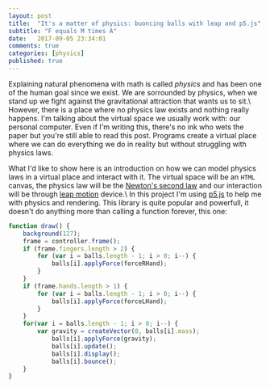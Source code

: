 ```yaml
---
layout: post
title:  "It's a matter of physics: buoncing balls with leap and p5.js"
subtitle: "F equals M times A"
date:   2017-09-05 23:34:01
comments: true
categories: [physics]
published: true
---
```


Explaining natural phenomena with math is called *physics* and has been one of the human goal since we exist. We are sorrounded by physics, when we stand up we fight against the gravitational attraction that wants us to sit.\\
However, there is a place where no physics law exists and nothing really happens. I'm talking about the virtual space we usually work with: our personal computer. Even if I'm writing this, there's no ink who wets the paper but you're still able to read this post. Programs create a virtual place where we can do everything we do in reality but without struggling with physics laws.

What I'd like to show here is an introduction on how we can model physics laws in a virtual place and interact with it. The virtual space will be an `HTML` canvas, the physics law will be the [Newton's second law](https://en.wikipedia.org/wiki/Newton%27s_laws_of_motion) and our interaction will be through [leap motion](https://www.leapmotion.com/) device.\\
In this project I'm using [p5.js](https://p5js.org/) to help me with physics and rendering. This library is quite popular and powerfull, it doesn't do anything more than calling a function forever, this one:
``` javascript
function draw() {
	background(127);
	frame = controller.frame();
	if (frame.fingers.length > 2) {
		for (var i = balls.length - 1; i > 0; i--) {
			balls[i].applyForce(forceRHand);
		}
	}
	if (frame.hands.length > 1) {
		for (var i = balls.length - 1; i > 0; i--) {
			balls[i].applyForce(forceLHand);
		}
	}
	for(var i = balls.length - 1; i > 0; i--) {
		var gravity = createVector(0, balls[i].mass);
			balls[i].applyForce(gravity);
			balls[i].update();
			balls[i].display();
			balls[i].bounce();
	}
}
```

